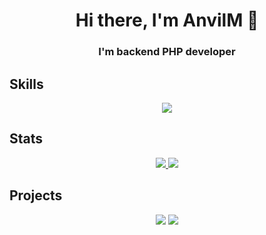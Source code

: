 <h1 align="center">Hi there, I'm AnvilM 👋</h1>
<h3 align="center">I'm backend PHP developer</h3>

## Skills

<p align="center">
    <a href="#">
        <img src="https://skillicons.dev/icons?i=php,cs,laravel,mysql,git,docker,github,linux,js,tailwind,css,html">
    </a>
</p>


## Stats
<p align="center">
    <a href="https://github.com/AnvilM?tab=repositories">
        <img src="https://github-readme-stats.vercel.app/api?username=anvilm&theme=onedark&hide_border=true&count_private=true&hide_rank=true&hide=issues&show_icons=true&line_height=24&card_width=399&custom_title=Stats"/>
        <img src="https://github-readme-stats.vercel.app/api/top-langs/?username=anvilm&theme=onedark&count_private=true&hide_border=true&layout=compact&card_width=399">
    </a>
</p>

## Projects
<p align="center">
    <a href="https://github.com/AnvilM/SPWorlds"><img src="https://github-readme-stats.vercel.app/api/pin/?username=anvilm&theme=onedark&hide_border=true&repo=SPWorlds"></a>
    <a href="https://github.com/AnvilM/PHP-MVC"><img src="https://github-readme-stats.vercel.app/api/pin/?username=anvilm&theme=onedark&hide_border=true&repo=PHP-MVC"></a>
    
</p>

